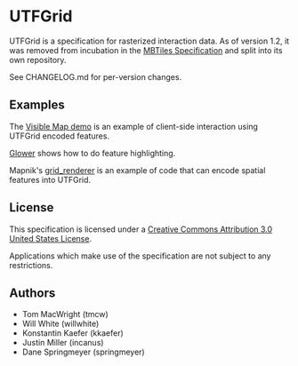 # UTFGrid

UTFGrid is a specification for rasterized interaction data. As of version 1.2,
it was removed from incubation in the
[MBTiles Specification](https://github.com/mapbox/mbtiles-spec) and split into
its own repository.

See CHANGELOG.md for per-version changes.

## Examples

The [Visible Map demo](http://mapbox.com/demo/visiblemap/) is an example of
client-side interaction using UTFGrid encoded features.

[Glower](https://github.com/mapbox/glower) shows how to do feature highlighting.

Mapnik's [grid_renderer](https://github.com/mapnik/mapnik/tree/master/include/mapnik/grid)
is an example of code that can encode spatial features into UTFGrid.

## License

This specification is licensed under a [Creative Commons Attribution 3.0 United States License](http://creativecommons.org/licenses/by/3.0/us/).

Applications which make use of the specification are not subject to any restrictions.

## Authors

* Tom MacWright (tmcw)
* Will White (willwhite)
* Konstantin Kaefer (kkaefer)
* Justin Miller (incanus)
* Dane Springmeyer (springmeyer)
